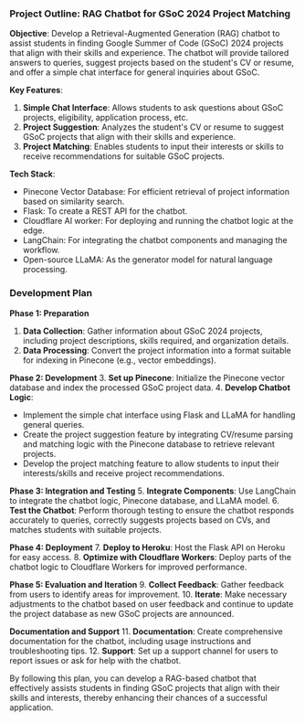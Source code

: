 ### Project Outline: RAG Chatbot for GSoC 2024 Project Matching

**Objective**: Develop a Retrieval-Augmented Generation (RAG) chatbot to assist students in finding Google Summer of Code (GSoC) 2024 projects that align with their skills and experience. The chatbot will provide tailored answers to queries, suggest projects based on the student's CV or resume, and offer a simple chat interface for general inquiries about GSoC.

**Key Features**:
1. **Simple Chat Interface**: Allows students to ask questions about GSoC projects, eligibility, application process, etc.
2. **Project Suggestion**: Analyzes the student's CV or resume to suggest GSoC projects that align with their skills and experience.
3. **Project Matching**: Enables students to input their interests or skills to receive recommendations for suitable GSoC projects.

**Tech Stack**:
- Pinecone Vector Database: For efficient retrieval of project information based on similarity search.
- Flask: To create a REST API for the chatbot.
- Cloudflare AI worker: For deploying and running the chatbot logic at the edge.
- LangChain: For integrating the chatbot components and managing the workflow.
- Open-source LLaMA: As the generator model for natural language processing.

### Development Plan

**Phase 1: Preparation**
1. **Data Collection**: Gather information about GSoC 2024 projects, including project descriptions, skills required, and organization details.
2. **Data Processing**: Convert the project information into a format suitable for indexing in Pinecone (e.g., vector embeddings).

**Phase 2: Development**
3. **Set up Pinecone**: Initialize the Pinecone vector database and index the processed GSoC project data.
4. **Develop Chatbot Logic**:
   - Implement the simple chat interface using Flask and LLaMA for handling general queries.
   - Create the project suggestion feature by integrating CV/resume parsing and matching logic with the Pinecone database to retrieve relevant projects.
   - Develop the project matching feature to allow students to input their interests/skills and receive project recommendations.

**Phase 3: Integration and Testing**
5. **Integrate Components**: Use LangChain to integrate the chatbot logic, Pinecone database, and LLaMA model.
6. **Test the Chatbot**: Perform thorough testing to ensure the chatbot responds accurately to queries, correctly suggests projects based on CVs, and matches students with suitable projects.

**Phase 4: Deployment**
7. **Deploy to Heroku**: Host the Flask API on Heroku for easy access.
8. **Optimize with Cloudflare Workers**: Deploy parts of the chatbot logic to Cloudflare Workers for improved performance.

**Phase 5: Evaluation and Iteration**
9. **Collect Feedback**: Gather feedback from users to identify areas for improvement.
10. **Iterate**: Make necessary adjustments to the chatbot based on user feedback and continue to update the project database as new GSoC projects are announced.

**Documentation and Support**
11. **Documentation**: Create comprehensive documentation for the chatbot, including usage instructions and troubleshooting tips.
12. **Support**: Set up a support channel for users to report issues or ask for help with the chatbot.

By following this plan, you can develop a RAG-based chatbot that effectively assists students in finding GSoC projects that align with their skills and interests, thereby enhancing their chances of a successful application.